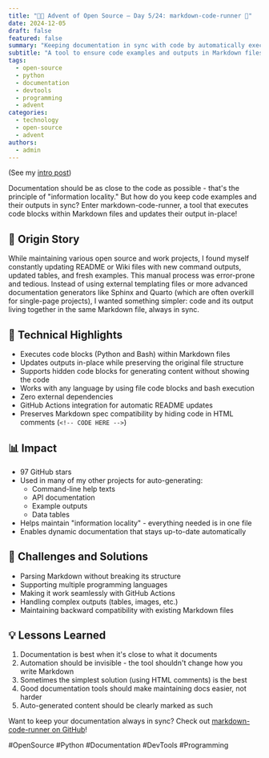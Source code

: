 ```yaml
---
title: "🎄🎁 Advent of Open Source – Day 5/24: markdown-code-runner 📝"
date: 2024-12-05
draft: false
featured: false
summary: "Keeping documentation in sync with code by automatically executing and updating Markdown code blocks."
subtitle: "A tool to ensure code examples and outputs in Markdown files are always up-to-date."
tags:
  - open-source
  - python
  - documentation
  - devtools
  - programming
  - advent
categories:
  - technology
  - open-source
  - advent
authors:
  - admin
---
```


(See my [intro post](../))

Documentation should be as close to the code as possible - that's the principle of "information locality." But how do you keep code examples and their outputs in sync? Enter markdown-code-runner, a tool that executes code blocks within Markdown files and updates their output in-place!

## 📖 Origin Story

While maintaining various open source and work projects, I found myself constantly updating README or Wiki files with new command outputs, updated tables, and fresh examples. This manual process was error-prone and tedious. Instead of using external templating files or more advanced documentation generators like Sphinx and Quarto (which are often overkill for single-page projects), I wanted something simpler: code and its output living together in the same Markdown file, always in sync.

## 🔧 Technical Highlights

- Executes code blocks (Python and Bash) within Markdown files
- Updates outputs in-place while preserving the original file structure
- Supports hidden code blocks for generating content without showing the code
- Works with any language by using file code blocks and bash execution
- Zero external dependencies
- GitHub Actions integration for automatic README updates
- Preserves Markdown spec compatibility by hiding code in HTML comments (`<!-- CODE HERE -->`)

## 📊 Impact

- 97 GitHub stars
- Used in many of my other projects for auto-generating:
  - Command-line help texts
  - API documentation
  - Example outputs
  - Data tables
- Helps maintain "information locality" - everything needed is in one file
- Enables dynamic documentation that stays up-to-date automatically

## 🎯 Challenges and Solutions

- Parsing Markdown without breaking its structure
- Supporting multiple programming languages
- Making it work seamlessly with GitHub Actions
- Handling complex outputs (tables, images, etc.)
- Maintaining backward compatibility with existing Markdown files

## 💡 Lessons Learned

1. Documentation is best when it's close to what it documents
2. Automation should be invisible - the tool shouldn't change how you write Markdown
3. Sometimes the simplest solution (using HTML comments) is the best
4. Good documentation tools should make maintaining docs easier, not harder
5. Auto-generated content should be clearly marked as such

Want to keep your documentation always in sync? Check out [markdown-code-runner on GitHub](https://github.com/basnijholt/markdown-code-runner)!

#OpenSource #Python #Documentation #DevTools #Programming
